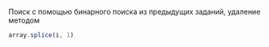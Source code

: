 Поиск с помощью бинарного поиска из предыдущих заданий, удаление методом
```js
array.splice(i, 1)
```